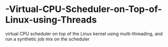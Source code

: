 # -Virtual-CPU-Scheduler-on-Top-of-Linux-using-Threads
 virtual CPU scheduler on top of the Linux kernel using multi-threading, and run a synthetic job mix on the scheduler
